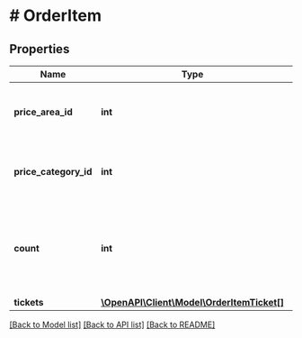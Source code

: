 # # OrderItem

## Properties

Name | Type | Description | Notes
------------ | ------------- | ------------- | -------------
**price_area_id** | **int** | The price area the seats/tickets should be selected for. |
**price_category_id** | **int** | The price category the seats/tickets should be selected for. |
**count** | **int** | The amount of seats/tickets that should be selected for the given price category. |
**tickets** | [**\OpenAPI\Client\Model\OrderItemTicket[]**](OrderItemTicket.md) |  | [optional]

[[Back to Model list]](../../README.md#models) [[Back to API list]](../../README.md#endpoints) [[Back to README]](../../README.md)
